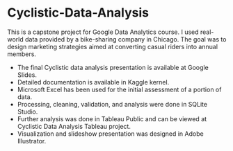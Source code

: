 # Cyclistic-Data-Analysis
This is a capstone project for Google Data Analytics course. I used real-world data provided by a bike-sharing company in Chicago. The goal was to design marketing strategies aimed at converting casual riders into annual members.

* The final Cyclistic data analysis presentation is available at Google Slides.
* Detailed documentation is available in Kaggle kernel.
* Microsoft Excel has been used for the initial assessment of a portion of data.
* Processing, cleaning, validation, and analysis were done in SQLite Studio.
* Further analysis was done in Tableau Public and can be viewed at Cyclistic Data Analysis Tableau project.
* Visualization and slideshow presentation was designed in Adobe Illustrator.
